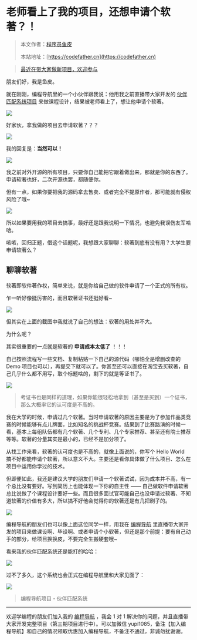 # 老师看上了我的项目，还想申请个软著？！

> 本文作者：[程序员鱼皮](https://yuyuanweb.feishu.cn/wiki/Abldw5WkjidySxkKxU2cQdAtnah)
>
> 本站地址：[https://codefather.cn](https://codefather.cn)

> [最近在带大家做新项目，欢迎参与](https://mp.weixin.qq.com/s?__biz=MzI1NDczNTAwMA==&mid=2247529515&idx=1&sn=eb5e2af507ce35e3c4159dad7e1424f1&chksm=e9c293dcdeb51acac148fd14c0677ab3c1076c47ab52a33ffe7d682a3e1d1d8f37c4d3c7d167&token=1411297570&lang=zh_CN&scene=21#wechat_redirect)

朋友们好，我是鱼皮。

就在刚刚，编程导航里的一个小伙伴跟我说：他用我之前直播带大家开发的 [伙伴匹配系统项目](http://mp.weixin.qq.com/s?__biz=MzI1NDczNTAwMA==&mid=2247527878&idx=1&sn=00ef3e8862cec2570eeb2e74a232c700&chksm=e9c28a31deb5032784071939437fba3fd6fdb810f0f849aa90536259d8d8bc25453328b86c12&scene=21#wechat_redirect) 来做课程设计，结果被老师看上了，想让他申请个软著。

![](https://pic.yupi.icu/5563/202311051545061.png)

好家伙，拿我做的项目去申请软著？？？

![](https://pic.yupi.icu/5563/202311051545874.png)

我的回复是：**当然可以！**

![](https://pic.yupi.icu/5563/202311051545973.png)

我之前对外开源的所有项目，只要你自己能把它跟着做出来，那就是你的东西了。申请软著也好，二次开源也罢，都随便你。

但有一点，如果你要把我的源码拿去售卖、或者完全不提原作者，那可能就有侵权风险了哦~

![](https://pic.yupi.icu/5563/202311051545550.png)

所以如果要用我的项目去搞事，最好还是跟我说明一下情况，也避免我误伤友军哈哈。

咳咳，回归正题，借这个话题呢，我想跟大家聊聊：软著到底有没有用？大学生要申请软著么？

## 聊聊软著

软著即软件著作权，简单来说，就是你给自己做的软件申请了一个正式的所有权。

乍一听好像挺厉害的，而且软著证书还挺好看~

![](https://pic.yupi.icu/5563/202311051545348.png)

但其实在上面的截图中我就说了自己的想法：软著的用处并不大。

为什么呢？

其实很重要的一点就是软著的 **申请成本太低了** ！！！

自己按照流程写一些文档、复制粘贴一下自己的源代码（哪怕全是增删改查的 Demo 项目也可以），再提交下就可以了。你甚至还可以直接在淘宝去买软著，自己几乎什么都不用写，取个标题啥的，剩下的就是等证书了。

![](https://pic.yupi.icu/5563/202311051545064.png)

> 考证书也是同样的道理，如果你能很轻松地拿到（甚至是买到）一个证书，那么大概率它的认可度是不高的。

我在大学的时候，申请过几个软著。当时申请软著的原因主要是为了参加作品类竞赛的时候能够有点儿牌面，比如知名的挑战杯竞赛。结果到了比赛路演的时候一看，基本上每组队伍都有几个软著、几个专利、几个专家推荐、甚至还有院士推荐等等。软著的分量其实是最小的，已经不是加分项了。

从找工作来看，软著的认可度也是不高的，就像上面说的，你写个 Hello World 搞不好都能申请个软著，所以意义不大。主要还是看你具体做了什么项目、怎么在项目中运用你学过的技术。

但即便如此，我还是建议大学的朋友们申请一个软著试试，因为成本并不高，有一个总比没有要好。写到简历上也能体现一下你的自主性 —— 自己做软件申请软著总比说做了个课程设计要好一些。而且很多面试官可能自己也没申请过软著、不知道软著的价值有多大，所以搞不好他会觉得你的软著还是有几把刷子的。

![](https://pic.yupi.icu/5563/202311051545260.png)

编程导航的朋友们也可以像上面这位同学一样，用我在 [编程导航](https://mp.weixin.qq.com/s?__biz=MzI1NDczNTAwMA==&mid=2247524980&idx=2&sn=9ddcdb6c52aa096ed4c5ad0ced946a7d&chksm=e9c28583deb50c95f3c2665713a8bbc372c68332b3bfb846cf4b23af3f1cc07164832a291335&token=689599617&lang=zh_CN&scene=21#wechat_redirect) 里直播带大家开发的项目来做课设啊、毕设啊、或者申请个小软著，但还是那个前提：要有自己动手的部分，给项目换换皮，不要完全生搬硬套哦~

看来我的伙伴匹配系统还是能打的哈哈：

![](https://pic.yupi.icu/5563/202311051545253.png)

过不了多久，这个系统也会正式在编程导航里和大家见面了：

![](https://pic.yupi.icu/5563/202311051545732.png)

> 编程导航项目 - 伙伴匹配系统



------


欢迎学编程的朋友们加入我的 [编程导航](https://mp.weixin.qq.com/s?__biz=MzI1NDczNTAwMA==&mid=2247524980&idx=2&sn=9ddcdb6c52aa096ed4c5ad0ced946a7d&chksm=e9c28583deb50c95f3c2665713a8bbc372c68332b3bfb846cf4b23af3f1cc07164832a291335&token=689599617&lang=zh_CN&scene=21#wechat_redirect) ，我会 1 对 1 解决你的问题，并且直播带大家开发完整项目（第三期项目进行中）。可以加微信 yupi1085，备注【加入编程导航】和自己的情况领取优惠加入编程导航，不备注不通过，非诚勿扰谢谢。